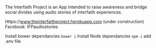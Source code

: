 The Interfaith Project is an App intended to raise awareness and bridge social divides using audio stories of interfaith experiences. 

Https://www.theinterfaithproject.herokuapp.com (under construction)
Facebook: IFPaudiostories 


Install bower dependancies `bower i`
Install Node dependancies `npm i`
add .env file
